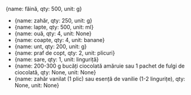 {name: făină, qty: 500, unit: g}
- {name: zahăr, qty: 250, unit: g}
- {name: lapte, qty: 500, unit: ml}
- {name: ouă, qty: 4, unit: None}
- {name: coapte, qty: 4, unit: banane}
- {name: unt, qty: 200, unit: g}
- {name: praf de copt, qty: 2, unit: plicuri}
- {name: sare, qty: 1, unit: linguriță}
- {name: 200-300 g bucăți ciocolată amăruie sau 1 pachet de fulgi de ciocolată, qty: None, unit: None}
- {name: zahăr vanilat (1 plic) sau esență de vanilie (1-2 lingurițe), qty: None, unit: None}